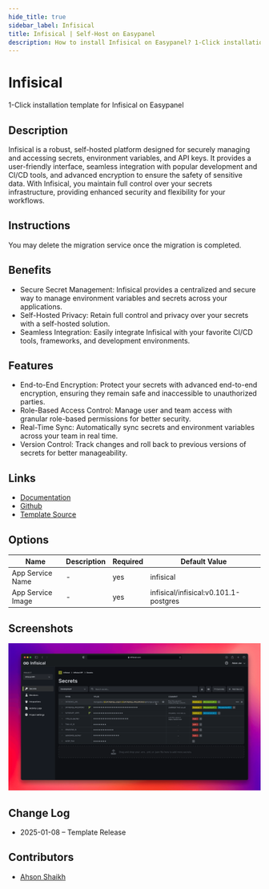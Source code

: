 ```yaml
---
hide_title: true
sidebar_label: Infisical
title: Infisical | Self-Host on Easypanel
description: How to install Infisical on Easypanel? 1-Click installation template for Infisical on Easypanel
---
```


<!-- generated -->

# Infisical

1-Click installation template for Infisical on Easypanel

## Description

Infisical is a robust, self-hosted platform designed for securely managing and accessing secrets, environment variables, and API keys. It provides a user-friendly interface, seamless integration with popular development and CI/CD tools, and advanced encryption to ensure the safety of sensitive data. With Infisical, you maintain full control over your secrets infrastructure, providing enhanced security and flexibility for your workflows.

## Instructions

You may delete the migration service once the migration is completed.

## Benefits

- Secure Secret Management: Infisical provides a centralized and secure way to manage environment variables and secrets across your applications.
- Self-Hosted Privacy: Retain full control and privacy over your secrets with a self-hosted solution.
- Seamless Integration: Easily integrate Infisical with your favorite CI/CD tools, frameworks, and development environments.

## Features

- End-to-End Encryption: Protect your secrets with advanced end-to-end encryption, ensuring they remain safe and inaccessible to unauthorized parties.
- Role-Based Access Control: Manage user and team access with granular role-based permissions for better security.
- Real-Time Sync: Automatically sync secrets and environment variables across your team in real time.
- Version Control: Track changes and roll back to previous versions of secrets for better manageability.

## Links

- [Documentation](https://infisical.com/docs)
- [Github](https://github.com/Infisical/infisical)
- [Template Source](https://github.com/easypanel-io/templates/tree/main/templates/infisical)

## Options

Name | Description | Required | Default Value
-|-|-|-
App Service Name | - | yes | infisical
App Service Image | - | yes | infisical/infisical:v0.101.1-postgres

## Screenshots

![Infisical Screenshot](./assets/screenshot.png)

## Change Log

- 2025-01-08 – Template Release

## Contributors

- [Ahson Shaikh](https://github.com/Ahson-Shaikh)
